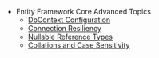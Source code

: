 * Entity Framework Core Advanced Topics
  * [DbContext Configuration](dbcontext-configuration.md)
  * [Connection Resiliency](connection-resiliency.md)
  * [Nullable Reference Types](nullable-reference-types.md)
  * [Collations and Case Sensitivity](collations-and-case-sensitivity.md)
